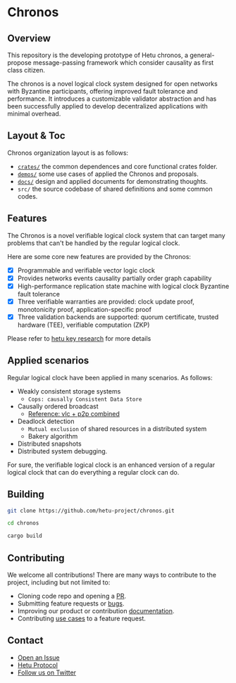 # Chronos

## Overview

This repository is the developing prototype of Hetu chronos, a general-propose message-passing framework which consider causality as first class citizen.

The chronos is a novel logical clock system designed for open networks with Byzantine participants, offering improved fault tolerance and performance. It introduces a customizable validator abstraction and has been successfully applied to develop decentralized applications with minimal overhead.

## Layout & Toc

Chronos organization layout is as follows:

* [`crates/`](./crates/) the common dependences and core functional crates folder.
* [`demos/`](./demos/) some use cases of applied the Chronos and proposals.
* [`docs/`](./docs/) design and applied documents for demonstrating thoughts.
* `src/` the source codebase of shared definitions and some common codes.

## Features

The Chronos is a novel verifiable logical clock system that can target many problems that can't be handled by the regular logical clock. 

Here are some core new features are provided by the Chronos:

* [x] Programmable and verifiable vector logic clock
* [x] Provides networks events causality partially order graph capability 
* [x] High-performance replication state machine with logical clock Byzantine fault tolerance
* [x] Three verifiable warranties are provided: clock update proof, monotonicity proof, application-specific proof
* [x] Three validation backends are supported: quorum certificate, trusted hardware (TEE), verifiable computation (ZKP)

Please refer to [hetu key research](https://github.com/hetu-project#hetu-key-research) for more details

## Applied scenarios

Regular logical clock have been applied in many scenarios. As follows:

- Weakly consistent storage systems
    - `Cops: causally Consistent Data Store`
- Causally ordered broadcast
    - [Reference: vlc + p2p combined](https://github.com/NagaraTech/hetu-docs/blob/main/Zeb/vlc.md) 
- Deadlock detection
    - `Mutual exclusion` of shared resources in a distributed system
    - Bakery algorithm
- Distributed snapshots
- Distributed system debugging.

For sure, the verifiable logical clock is an enhanced version of a regular logical clock that can do everything a regular clock can do.


## Building

```sh
git clone https://github.com/hetu-project/chronos.git

cd chronos

cargo build
```

## Contributing

We welcome all contributions! There are many ways to contribute to the project, including but not limited to:

- Cloning code repo and opening a [PR](https://github.com/hetu-project/chronos/pulls).
- Submitting feature requests or [bugs](https://github.com/hetu-project/chronos/issues).
- Improving our product or contribution [documentation](./docs/).
- Contributing [use cases](./demos/) to a feature request.

## Contact

- [Open an Issue](https://github.com/hetu-project/chronos/issues)
- [Hetu Protocol](https://github.com/hetu-project#hetu-key-research)
- [Follow us on Twitter](https://x.com/hetu_protocol)